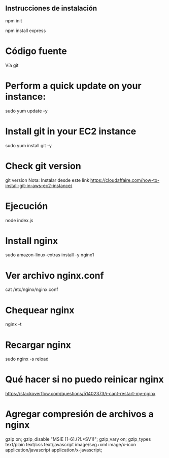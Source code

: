 ## Instrucciones de instalación

npm init

npm install express

# Código fuente
Vía git 
# Perform a quick update on your instance:
sudo yum update -y
 
# Install git in your EC2 instance
sudo yum install git -y
 
# Check git version
git version
Nota: Instalar desde este link https://cloudaffaire.com/how-to-install-git-in-aws-ec2-instance/

# Ejecución

node index.js

# Install nginx
sudo amazon-linux-extras install -y nginx1

# Ver archivo nginx.conf
cat /etc/nginx/nginx.conf

# Chequear nginx
nginx -t

# Recargar nginx
sudo nginx -s reload 

# Qué hacer si no puedo reinicar nginx
https://stackoverflow.com/questions/51402373/i-cant-restart-my-nginx

# Agregar compresión de archivos a nginx
gzip on;
gzip_disable "MSIE [1-6]\.(?!.*SV1)";
gzip_vary on;
gzip_types text/plain text/css text/javascript image/svg+xml image/x-icon application/javascript application/x-javascript;
